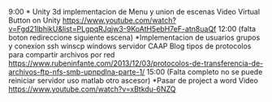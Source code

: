 9:00
	* Unity 3d implementacion de Menu y union de escenas
		Video Virtual Button on Unity
			https://www.youtube.com/watch?v=Fgd21lbhikU&list=PLgpqRJqjw3-9KoAtH5ebH7eF-atn8uaQf
12:00 (falta boton redireccione siguiente escena)
	*Implementacion de usuarios grupos y conexion ssh winscp windows servidor CAAP
		Blog tipos de protocolos para compartir archivos por red
			https://www.rubeninfante.com/2013/12/03/protocolos-de-transferencia-de-archivos-ftp-nfs-smb-upnpdlna-parte-1/
15:00 (Falta completo no se puede reiniciar servidor uso matlab otro ascesor)
	*Pasar de project a word
		Video 
			https://www.youtube.com/watch?v=xBtkdu-6NZQ
